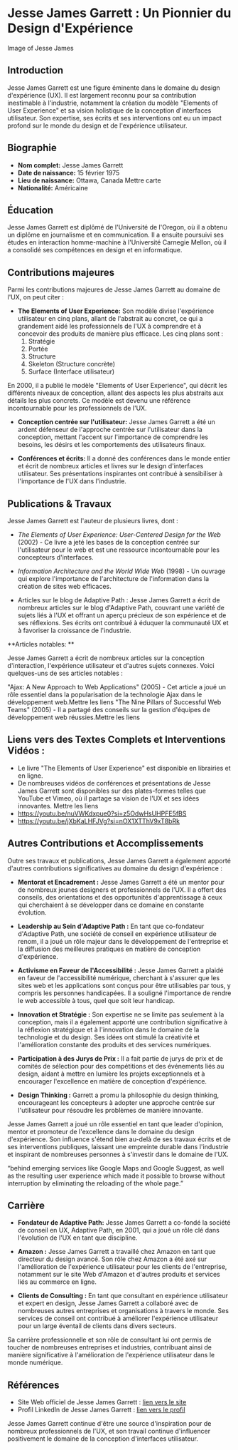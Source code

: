 # Jesse James Garrett : Un Pionnier du Design d'Expérience

Image of Jesse James 

## Introduction 

Jesse James Garrett est une figure éminente dans le domaine du design d'expérience (UX). Il est largement reconnu pour sa contribution inestimable à l'industrie, notamment la création du modèle "Elements of User Experience" et sa vision holistique de la conception d'interfaces utilisateur. Son expertise, ses écrits et ses interventions ont eu un impact profond sur le monde du design et de l'expérience utilisateur.

## Biographie

- **Nom complet:** Jesse James Garrett
- **Date de naissance:** 15 février 1975
- **Lieu de naissance:** Ottawa, Canada  Mettre carte
- **Nationalité:** Américaine

## Éducation

Jesse James Garrett est diplômé de l'Université de l'Oregon, où il a obtenu un diplôme en journalisme et en communication. Il a ensuite poursuivi ses études en interaction homme-machine à l'Université Carnegie Mellon, où il a consolidé ses compétences en design et en informatique.

## Contributions majeures

Parmi les contributions majeures de Jesse James Garrett au domaine de l'UX, on peut citer :

- **The Elements of User Experience:** Son modèle divise l'expérience utilisateur en cinq plans, allant de l'abstrait au concret, ce qui a grandement aidé les professionnels de l'UX à comprendre et à concevoir des produits de manière plus efficace. Les cinq plans sont : 
    1. Stratégie
    2. Portée
    3. Structure
    4. Skeleton (Structure concrète)
    5. Surface (Interface utilisateur)

En 2000, il a publié le modèle "Elements of User Experience", qui décrit les différents niveaux de conception, allant des aspects les plus abstraits aux détails les plus concrets. Ce modèle est devenu une référence incontournable pour les professionnels de l'UX.
- **Conception centrée sur l'utilisateur:** Jesse James Garrett a été un ardent défenseur de l'approche centrée sur l'utilisateur dans la conception, mettant l'accent sur l'importance de comprendre les besoins, les désirs et les comportements des utilisateurs finaux.

- **Conférences et écrits:** Il a donné des conférences dans le monde entier et écrit de nombreux articles et livres sur le design d'interfaces utilisateur. Ses présentations inspirantes ont contribué à sensibiliser à l'importance de l'UX dans l'industrie.

## Publications & Travaux 

Jesse James Garrett est l'auteur de plusieurs livres, dont :

- *The Elements of User Experience: User-Centered Design for the Web* (2002) - Ce livre a jeté les bases de la conception centrée sur l'utilisateur pour le web et est une ressource incontournable pour les concepteurs d'interfaces.

- *Information Architecture and the World Wide Web* (1998) - Un ouvrage qui explore l'importance de l'architecture de l'information dans la création de sites web efficaces.

- Articles sur le blog de Adaptive Path : Jesse James Garrett a écrit de nombreux articles sur le blog d'Adaptive Path, couvrant une variété de sujets liés à l'UX et  offrant un aperçu précieux de son expérience et de ses réflexions. Ses écrits ont contribué à éduquer la communauté UX et à favoriser la croissance de l'industrie.

**Articles notables: **

Jesse James Garrett a écrit de nombreux articles sur la conception d'interaction, l'expérience utilisateur et d'autres sujets connexes. Voici quelques-uns de ses articles notables :

"Ajax: A New Approach to Web Applications" (2005) - Cet article a joué un rôle essentiel dans la popularisation de la technologie Ajax dans le développement web.Mettre les liens
"The Nine Pillars of Successful Web Teams" (2005) - Il a partagé des conseils sur la gestion d'équipes de développement web réussies.Mettre les liens


## Liens vers des Textes Complets et Interventions Vidéos :

- Le livre "The Elements of User Experience" est disponible en librairies et en ligne.
- De nombreuses vidéos de conférences et présentations de Jesse James Garrett sont disponibles sur des plates-formes telles que YouTube et Vimeo, où il partage sa vision de l'UX et ses idées innovantes. Mettre les liens
- https://youtu.be/nuVWKdxpue0?si=z5OdwHsUHPFE5fBS
- https://youtu.be/jXbKaLHFJVg?si=nOX1XTThV9xT8bRk

## Autres Contributions et Accomplissements

Outre ses travaux et publications, Jesse James Garrett a également apporté d'autres contributions significatives au domaine du design d'expérience :

- **Mentorat et Encadrement :** Jesse James Garrett a été un mentor pour de nombreux jeunes designers et professionnels de l'UX. Il a offert des conseils, des orientations et des opportunités d'apprentissage à ceux qui cherchaient à se développer dans ce domaine en constante évolution.

- **Leadership au Sein d'Adaptive Path :** En tant que co-fondateur d'Adaptive Path, une société de conseil en expérience utilisateur de renom, il a joué un rôle majeur dans le développement de l'entreprise et la diffusion des meilleures pratiques en matière de conception d'expérience.

- **Activisme en Faveur de l'Accessibilité :** Jesse James Garrett a plaidé en faveur de l'accessibilité numérique, cherchant à s'assurer que les sites web et les applications sont conçus pour être utilisables par tous, y compris les personnes handicapées. Il a souligné l'importance de rendre le web accessible à tous, quel que soit leur handicap.

- **Innovation et Stratégie :** Son expertise ne se limite pas seulement à la conception, mais il a également apporté une contribution significative à la réflexion stratégique et à l'innovation dans le domaine de la technologie et du design. Ses idées ont stimulé la créativité et l'amélioration constante des produits et des services numériques.

- **Participation à des Jurys de Prix :** Il a fait partie de jurys de prix et de comités de sélection pour des compétitions et des événements liés au design, aidant à mettre en lumière les projets exceptionnels et à encourager l'excellence en matière de conception d'expérience.

-  **Design Thinking :** Garrett a promu la philosophie du design thinking, encourageant les concepteurs à adopter une approche centrée sur l'utilisateur pour résoudre les problèmes de manière innovante.

Jesse James Garrett a joué un rôle essentiel en tant que leader d'opinion, mentor et promoteur de l'excellence dans le domaine du design d'expérience. Son influence s'étend bien au-delà de ses travaux écrits et de ses interventions publiques, laissant une empreinte durable dans l'industrie et inspirant de nombreuses personnes à s'investir dans le domaine de l'UX.

“behind emerging services like Google Maps and Google Suggest, as well as the resulting user experience which made it possible to browse without interruption by eliminating the reloading of the whole page.”


## Carrière

- **Fondateur de Adaptive Path:** Jesse James Garrett a co-fondé la société de conseil en UX, Adaptive Path, en 2001, qui a joué un rôle clé dans l'évolution de l'UX en tant que discipline.


-  **Amazon :** Jesse James Garrett a travaillé chez Amazon en tant que directeur du design avancé. Son rôle chez Amazon a été axé sur l'amélioration de l'expérience utilisateur pour les clients de l'entreprise, notamment sur le site Web d'Amazon et d'autres produits et services liés au commerce en ligne.

-  **Clients de Consulting :** En tant que consultant en expérience utilisateur et expert en design, Jesse James Garrett a collaboré avec de nombreuses autres entreprises et organisations à travers le monde. Ses services de conseil ont contribué à améliorer l'expérience utilisateur pour un large éventail de clients dans divers secteurs.


Sa carrière professionnelle et son rôle de consultant lui ont permis de toucher de nombreuses entreprises et industries, contribuant ainsi de manière significative à l'amélioration de l'expérience utilisateur dans le monde numérique.


## Références

- Site Web officiel de Jesse James Garrett : [lien vers le site](https://www.jessejamesgarrett.com/)
- Profil LinkedIn de Jesse James Garrett : [lien vers le profil](https://www.linkedin.com/in/jesse-james-garrett)

Jesse James Garrett continue d'être une source d'inspiration pour de nombreux professionnels de l'UX, et son travail continue d'influencer positivement le domaine de la conception d'interfaces utilisateur.
